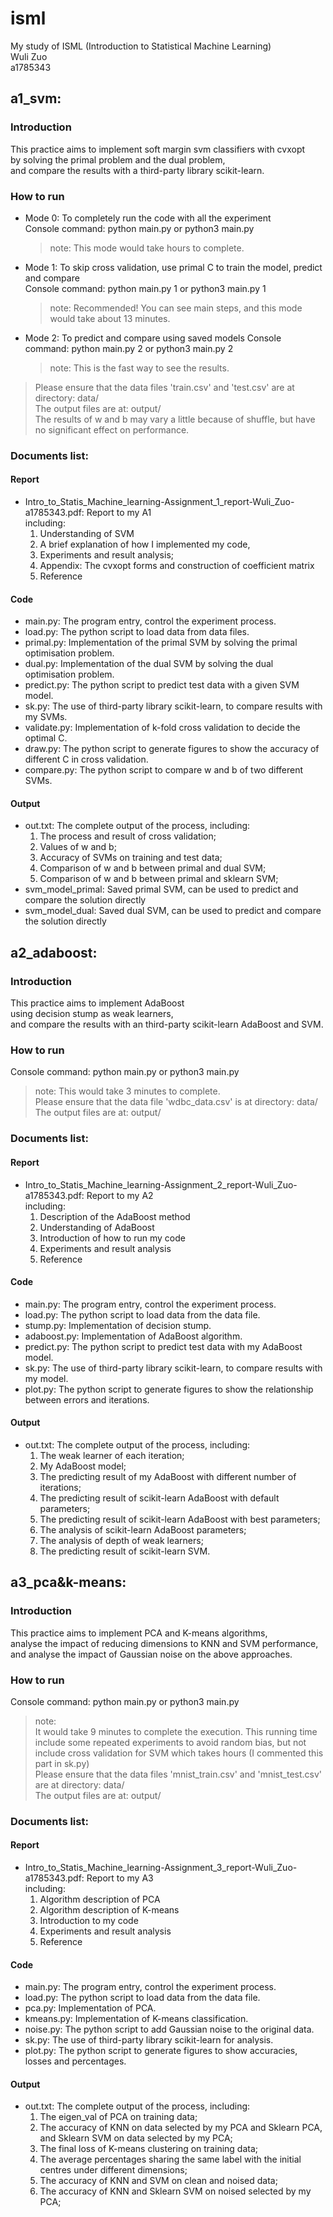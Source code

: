 # isml
My study of ISML (Introduction to Statistical Machine Learning)  
Wuli Zuo  
a1785343  

## a1_svm:

### Introduction

This practice aims to implement soft margin svm classifiers with cvxopt  
by solving the primal problem and the dual problem,  
and compare the results with a third-party library scikit-learn.

### How to run  

* Mode 0: To completely run the code with all the experiment  
Console command: python main.py or python3 main.py  
    >note: This mode would take hours to complete.  
* Mode 1: To skip cross validation, use primal C to train the model, predict and compare  
Console command: python main.py 1 or python3 main.py 1  
    >note: Recommended! You can see main steps, and this mode would take about 13 minutes.    
* Mode 2: To predict and compare using saved models 
Console command: python main.py 2 or python3 main.py 2  
    >note: This is the fast way to see the results.  
> Please ensure that the data files 'train.csv' and 'test.csv' are at directory: data/  
> The output files are at: output/  
> The results of w and b may vary a little because of shuffle, 
> but have no significant effect on performance.  

### Documents list:

#### Report

* Intro_to_Statis_Machine_learning-Assignment_1_report-Wuli_Zuo-a1785343.pdf:  Report to my A1  
including:  
    1. Understanding of SVM  
    2. A brief explanation of how I implemented my code,  
    3. Experiments and result analysis;  
    4. Appendix: The cvxopt forms and construction of coefficient matrix
    5. Reference

#### Code

* main.py: The program entry, control the experiment process.  
* load.py: The python script to load data from data files.  
* primal.py: Implementation of the primal SVM by solving the primal optimisation problem.  
* dual.py: Implementation of the dual SVM by solving the dual optimisation problem.  
* predict.py: The python script to predict test data with a given SVM model.  
* sk.py: The use of third-party library scikit-learn, to compare results with my SVMs.  
* validate.py: Implementation of k-fold cross validation to decide the optimal C.  
* draw.py: The python script to generate figures to show the accuracy of different C in cross validation.  
* compare.py: The python script to compare w and b of two different SVMs.  

#### Output

* out.txt: The complete output of the process, including:  
    1. The process and result of cross validation;      
    2. Values of w and b;  
    3. Accuracy of SVMs on training and test data; 
    4. Comparison of w and b between primal and dual SVM;
    5. Comparison of w and b between primal and sklearn SVM;
* svm_model_primal: Saved primal SVM, can be used to predict and compare the solution directly
* svm_model_dual: Saved dual SVM, can be used to predict and compare the solution directly

## a2_adaboost:

### Introduction

This practice aims to implement AdaBoost  
using decision stump as weak learners,  
and compare the results with an third-party scikit-learn AdaBoost and SVM.

### How to run  
 
Console command: python main.py or python3 main.py  
>note: This would take 3 minutes to complete.    
> Please ensure that the data file 'wdbc_data.csv' is at directory: data/  
> The output files are at: output/  
 

### Documents list:

#### Report

* Intro_to_Statis_Machine_learning-Assignment_2_report-Wuli_Zuo-a1785343.pdf:  Report to my A2  
including:  
    1. Description of the AdaBoost method  
    2. Understanding of AdaBoost  
    3. Introduction of how to run my code  
    4. Experiments and result analysis  
    5. Reference

#### Code

* main.py: The program entry, control the experiment process.  
* load.py: The python script to load data from the data file.  
* stump.py: Implementation of decision stump.  
* adaboost.py: Implementation of AdaBoost algorithm.  
* predict.py: The python script to predict test data with my AdaBoost model.  
* sk.py: The use of third-party library scikit-learn, to compare results with my model.  
* plot.py: The python script to generate figures to show the relationship between errors and iterations.  

#### Output

* out.txt: The complete output of the process, including:  
    1. The weak learner of each iteration;
    2. My AdaBoost model;
    3. The predicting result of my AdaBoost with different number of iterations; 
    4. The predicting result of scikit-learn AdaBoost with default parameters;
    5. The predicting result of scikit-learn AdaBoost with best parameters;
    6. The analysis of scikit-learn AdaBoost parameters;
    7. The analysis of depth of weak learners;
    8. The predicting result of scikit-learn SVM.

## a3_pca&k-means:

### Introduction

This practice aims to implement PCA and K-means algorithms,   
analyse the impact of reducing dimensions to KNN and SVM performance,  
and analyse the impact of Gaussian noise on the above approaches.

### How to run  
 
Console command: python main.py or python3 main.py  
> note:  
> It would take 9 minutes to complete the execution.
> This running time include some repeated experiments to avoid random bias,
> but not include cross validation for SVM which takes hours (I commented this part in sk.py)     
> Please ensure that the data files 'mnist_train.csv' and 'mnist_test.csv' are at directory: data/    
> The output files are at: output/  
 

### Documents list:

#### Report

* Intro_to_Statis_Machine_learning-Assignment_3_report-Wuli_Zuo-a1785343.pdf:  Report to my A3  
including:  
    1. Algorithm description of PCA   
    2. Algorithm description of K-means  
    3. Introduction to my code  
    4. Experiments and result analysis  
    5. Reference

#### Code

* main.py: The program entry, control the experiment process.  
* load.py: The python script to load data from the data file.  
* pca.py: Implementation of PCA.
* kmeans.py: Implementation of K-means classification.   
* noise.py: The python script to add Gaussian noise to the original data.  
* sk.py: The use of third-party library scikit-learn for analysis.  
* plot.py: The python script to generate figures to show accuracies, losses and percentages.  

#### Output

* out.txt: The complete output of the process, including:  
    1. The eigen_val of PCA on training data;
    2. The accuracy of KNN on data selected by my PCA and Sklearn PCA, and Sklearn SVM on data selected by my PCA;
    3. The final loss of K-means clustering on training data; 
    4. The average percentages sharing the same label with the initial centres under different dimensions;
    5. The accuracy of KNN and SVM on clean and noised data;
    6. The accuracy of KNN and Sklearn SVM on noised selected by my PCA;

